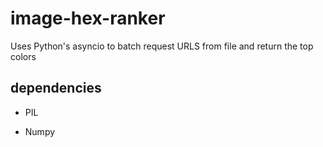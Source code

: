 # image-hex-ranker
Uses Python's asyncio to batch request URLS from file and return the top colors

## dependencies
- PIL

- Numpy
